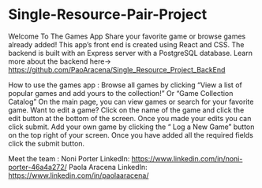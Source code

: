 # Single-Resource-Pair-Project

 
Welcome To The Games App 
         Share your favorite game or browse games already added! 
           This app’s front end is created using React and CSS. The backend is built with an Express server with a PostgreSQL database.           Learn more about the backend here-> https://github.com/PaoAracena/Single_Resource_Project_BackEnd

How to use the games app :
    Browse all games by clicking “View a list of popular games and add yours to the collection!” Or “Game Collection Catalog”
     On the main page, you can view games or search for your favorite game. Want to edit a game? Click on the name of the game and click the edit button at the bottom of the screen. Once you made your edits you can click submit.
   Add your own game by clicking the “ Log a New Game” button on the top right of your screen. Once you have added all the required fields click the submit button.
 

Meet the team :
        Noni Porter 
                LinkedIn: https://www.linkedin.com/in/noni-porter-46a4a272/
        Paola Aracena 
                  LinkedIn: https://www.linkedin.com/in/paolaaracena/
   
